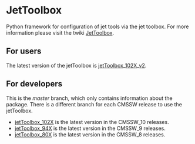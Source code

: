 # JetToolbox

Python framework for configuration of jet tools via the jet toolbox. 
For more information please visit the twiki [JetToolbox](https://twiki.cern.ch/twiki/bin/viewauth/CMS/JetToolbox).

## For users

The latest version of the jetToolbox is [jetToolbox_102X_v2](https://github.com/cms-jet/JetToolbox/tree/jetToolbox_102X_v2).


## For developers

This is the _master_ branch, which only contains information about the package. There is a different branch for each CMSSW release to use the jetToolbox. 
 * [jetToolbox_102X](https://github.com/cms-jet/JetToolbox/tree/jetToolbox_102X) is the latest version in the CMSSW_10 releases.
 * [jetToolbox_94X](https://github.com/cms-jet/JetToolbox/tree/jetToolbox_94X) is the latest version in the CMSSW_9 releases.
 * [jetToolbox_80X](https://github.com/cms-jet/JetToolbox/tree/jetToolbox_80X) is the latest version in the CMSSW_8 releases.

